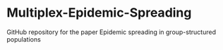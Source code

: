 # Multiplex-Epidemic-Spreading
GitHub repository for the paper Epidemic spreading in group-structured populations
